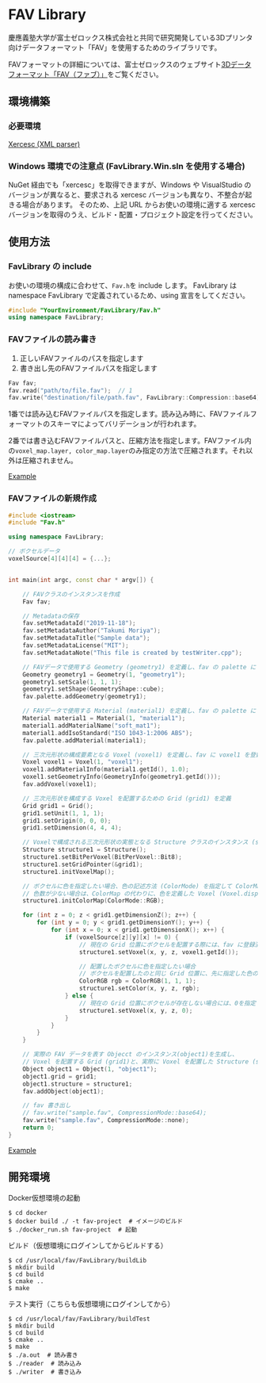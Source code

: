 # FAV Library

慶應義塾大学が富士ゼロックス株式会社と共同で研究開発している3Dプリンタ向けデータフォーマット「FAV」を使用するためのライブラリです。

FAVフォーマットの詳細については、富士ゼロックスのウェブサイト[3Dデータフォーマット「FAV（ファブ）」](https://www.fujixerox.co.jp/company/technical/communication/3d/fav.html)をご覧ください。

## 環境構築

### 必要環境

[Xercesc (XML parser)](https://xerces.apache.org/)

### Windows 環境での注意点 (FavLibrary.Win.sln を使用する場合)

NuGet 経由でも「xercesc」を取得できますが、Windows や VisualStudio のバージョンが異なると、要求される xercesc バージョンも異なり、不整合が起きる場合があります。
そのため、上記 URL からお使いの環境に適する xercesc バージョンを取得のうえ、ビルド・配置・プロジェクト設定を行ってください。

## 使用方法

### FavLibrary の include

お使いの環境の構成に合わせて、`Fav.h`を include します。
FavLibrary は namespace FavLibrary で定義されているため、using 宣言をしてください。

```cpp
#include "YourEnvironment/FavLibrary/Fav.h"
using namespace FavLibrary;
```

### FAVファイルの読み書き

1. 正しいFAVファイルのパスを指定します
2. 書き出し先のFAVファイルパスを指定します

```cpp
Fav fav;
fav.read("path/to/file.fav");  // 1
fav.write("destination/file/path.fav", FavLibrary::Compression::base64);  // 2
```

1番では読み込むFAVファイルパスを指定します。読み込み時に、FAVファイルフォーマットのスキーマによってバリデーションが行われます。

2番では書き込むFAVファイルパスと、圧縮方法を指定します。FAVファイル内の`voxel_map.layer, color_map.layer`のみ指定の方法で圧縮されます。それ以外は圧縮されません。

[Example](FavLibrary/buildTest/testDLL.cpp)

### FAVファイルの新規作成

```cpp
#include <iostream>
#include "Fav.h"

using namespace FavLibrary;

// ボクセルデータ
voxelSource[4][4][4] = {...};


int main(int argc, const char * argv[]) {

    // FAVクラスのインスタンスを作成
    Fav fav;

    // Metadataの保存
    fav.setMetadataId("2019-11-18");
    fav.setMetadataAuthor("Takumi Moriya");
    fav.setMetadataTitle("Sample data");
    fav.setMetadataLicense("MIT");
    fav.setMetadataNote("This file is created by testWriter.cpp");

    // FAVデータで使用する Geometry (geometry1) を定義し、fav の palette に geometry1 を登録
    Geometry geometry1 = Geometry(1, "geometry1");
    geometry1.setScale(1, 1, 1);
    geometry1.setShape(GeometryShape::cube);
    fav.palette.addGeometry(geometry1);

    // FAVデータで使用する Material (material1) を定義し、fav の palette に material1 を登録
    Material material1 = Material(1, "material1");
    material1.addMaterialName("soft_mat1");
    material1.addIsoStandard("ISO 1043-1:2006 ABS");
    fav.palette.addMaterial(material1);

    // 三次元形状の構成要素となる Voxel (voxel1) を定義し、fav に voxel1 を登録
    Voxel voxel1 = Voxel(1, "voxel1");
    voxel1.addMaterialInfo(material1.getId(), 1.0);
    voxel1.setGeometryInfo(GeometryInfo(geometry1.getId()));
    fav.addVoxel(voxel1);

    // 三次元形状を構成する Voxel を配置するための Grid (grid1) を定義
    Grid grid1 = Grid();
    grid1.setUnit(1, 1, 1);
    grid1.setOrigin(0, 0, 0);
    grid1.setDimension(4, 4, 4);

    // Voxelで構成される三次元形状の実態となる Structure クラスのインスタンス (structure1) を生成し、初期化
    Structure structure1 = Structure();
    structure1.setBitPerVoxel(BitPerVoxel::Bit8);
    structure1.setGridPointer(&grid1);
    structure1.initVoxelMap();

    // ボクセルに色を指定したい場合、色の記述方法 (ColorMode) を指定して ColorMap を初期化
    // 色数が少ない場合は、ColorMap の代わりに、色を定義した Voxel (Voxel.display) も使用できる
    structure1.initColorMap(ColorMode::RGB);

    for (int z = 0; z < grid1.getDimensionZ(); z++) {
        for (int y = 0; y < grid1.getDimensionY(); y++) {
            for (int x = 0; x < grid1.getDimensionX(); x++) {
                if (voxelSource[z][y][x] != 0) {
                    // 現在の Grid 位置にボクセルを配置する際には、fav に登録済みの Voxel の ID を指定
                    structure1.setVoxel(x, y, z, voxel1.getId());

                    // 配置したボクセルに色を指定したい場合
                    // ボクセルを配置したのと同じ Grid 位置に、先に指定した色の記述方法(ColorMode)に従って色を指定
                    ColorRGB rgb = ColorRGB(1, 1, 1);
                    structure1.setColor(x, y, z, rgb);
                } else {
                    // 現在の Grid 位置にボクセルが存在しない場合には、0を指定
                    structure1.setVoxel(x, y, z, 0);
                }
            }
        }
    }

    // 実際の FAV データを表す Objecct のインスタンス(object1)を生成し、
    // Voxel を配置する Grid (grid1)と、実際に Voxel を配置した Structure (structure1) を登録
    Object object1 = Object(1, "object1");
    object1.grid = grid1;
    object1.structure = structure1;
    fav.addObject(object1);

    // fav 書き出し
    // fav.write("sample.fav", CompressionMode::base64);
    fav.write("sample.fav", CompressionMode::none);
    return 0;
}
```

[Example](FavLibrary/buildTest/testWriter.cpp)

## 開発環境

Docker仮想環境の起動

```shell
$ cd docker
$ docker build ./ -t fav-project  # イメージのビルド
$ ./docker_run.sh fav-project  # 起動
```

ビルド（仮想環境にログインしてからビルドする）

```shell
$ cd /usr/local/fav/FavLibrary/buildLib
$ mkdir build
$ cd build
$ cmake ..
$ make
```

テスト実行（こちらも仮想環境にログインしてから）

```shell
$ cd /usr/local/fav/FavLibrary/buildTest
$ mkdir build
$ cd build
$ cmake ..
$ make
$ ./a.out  # 読み書き
$ ./reader  # 読み込み
$ ./writer  # 書き込み
```

